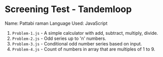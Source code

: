# Screening Test - Tandemloop

 Name: Pattabi   raman
Language Used:  JavaScript  



1. `Problem-1.js` - A simple calculator with add, subtract, multiply, divide.
2. `Problem-2.js` - Odd series up to 'n' numbers.
3. `Problem-3.js` - Conditional odd number series based on input.
4. `Problem-4.js` - Count of numbers in array that are multiples of 1 to 9.

